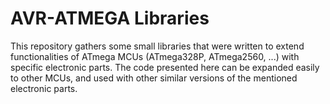 # AVR-ATMEGA Libraries

This repository gathers some small libraries that were written to extend functionalities of ATmega MCUs (ATmega328P, ATmega2560, ...) with specific electronic parts. The code presented here can be expanded easily to other MCUs, and used with other similar versions of the mentioned electronic parts.
